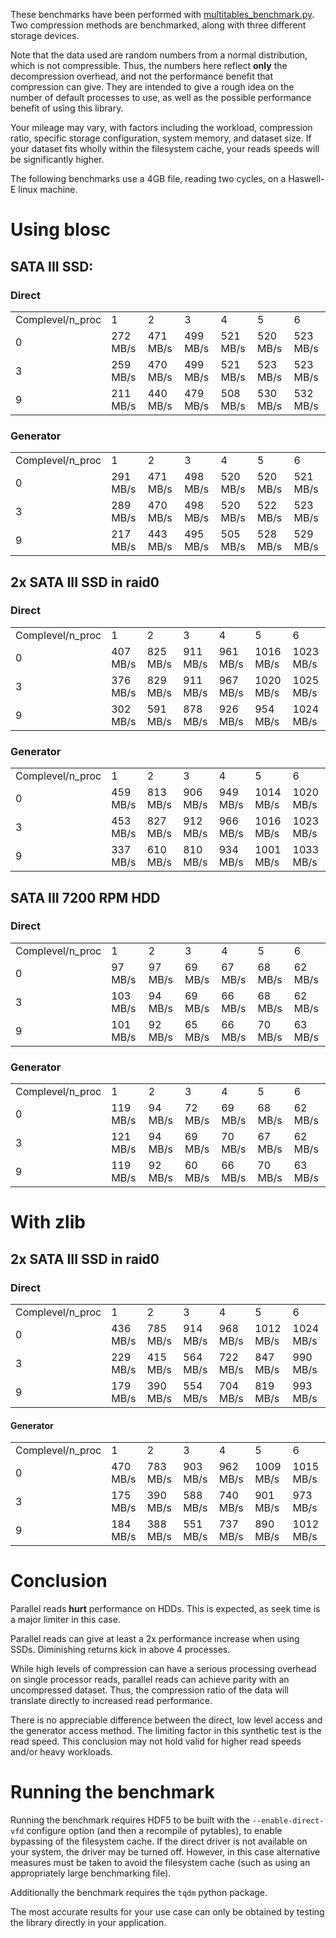 These benchmarks have been performed with [multitables_benchmark.py](https://github.com/ghcollin/multitables/blob/master/multitables_benchmark.py). 
Two compression methods are benchmarked, along with three different storage devices.

Note that the data used are random numbers from a normal distribution, which is not compressible.
Thus, the numbers here reflect **only** the decompression overhead, and not the performance benefit that compression can give.
They are intended to give a rough idea on the number of default processes to use, as well as the possible performance benefit of using this library.

Your mileage may vary, with factors including the workload, compression ratio, specific storage configuration, system memory, and dataset size.
If your dataset fits wholly within the filesystem cache, your reads speeds will be significantly higher.

The following benchmarks use a 4GB file, reading two cycles, on a Haswell-E linux machine.

# Using blosc

## SATA III SSD:

### Direct

<table>
        <tr>
                <td>Complevel/n_proc</td> <td>1</td> <td>2</td> <td>3</td> <td>4</td> <td>5</td> <td>6</td> 
        </tr> <tr>
                <td>0</td> <td>272 MB/s</td> <td>471 MB/s</td> <td>499 MB/s</td> <td>521 MB/s</td> <td>520 MB/s</td> <td>523 MB/s</td> 
        </tr> <tr>
                <td>3</td> <td>259 MB/s</td> <td>470 MB/s</td> <td>499 MB/s</td> <td>521 MB/s</td> <td>523 MB/s</td> <td>523 MB/s</td> 
        </tr> <tr>
                <td>9</td> <td>211 MB/s</td> <td>440 MB/s</td> <td>479 MB/s</td> <td>508 MB/s</td> <td>530 MB/s</td> <td>532 MB/s</td> 
        </tr> 
</table>

### Generator

<table>
        <tr>
                <td>Complevel/n_proc</td> <td>1</td> <td>2</td> <td>3</td> <td>4</td> <td>5</td> <td>6</td> 
        </tr> <tr>
                <td>0</td> <td>291 MB/s</td> <td>471 MB/s</td> <td>498 MB/s</td> <td>520 MB/s</td> <td>520 MB/s</td> <td>521 MB/s</td> 
        </tr> <tr>
                <td>3</td> <td>289 MB/s</td> <td>470 MB/s</td> <td>498 MB/s</td> <td>520 MB/s</td> <td>522 MB/s</td> <td>523 MB/s</td> 
        </tr> <tr>
                <td>9</td> <td>217 MB/s</td> <td>443 MB/s</td> <td>495 MB/s</td> <td>505 MB/s</td> <td>528 MB/s</td> <td>529 MB/s</td> 
        </tr> 
</table>

## 2x SATA III SSD in raid0

### Direct

<table>
        <tr>
                <td>Complevel/n_proc</td> <td>1</td> <td>2</td> <td>3</td> <td>4</td> <td>5</td> <td>6</td> 
        </tr> <tr>
                <td>0</td> <td>407 MB/s</td> <td>825 MB/s</td> <td>911 MB/s</td> <td>961 MB/s</td> <td>1016 MB/s</td> <td>1023 MB/s</td> 
        </tr> <tr>
                <td>3</td> <td>376 MB/s</td> <td>829 MB/s</td> <td>911 MB/s</td> <td>967 MB/s</td> <td>1020 MB/s</td> <td>1025 MB/s</td> 
        </tr> <tr>
                <td>9</td> <td>302 MB/s</td> <td>591 MB/s</td> <td>878 MB/s</td> <td>926 MB/s</td> <td>954 MB/s</td> <td>1024 MB/s</td> 
        </tr> 
</table>

### Generator

<table>
        <tr>
                <td>Complevel/n_proc</td> <td>1</td> <td>2</td> <td>3</td> <td>4</td> <td>5</td> <td>6</td> 
        </tr> <tr>
                <td>0</td> <td>459 MB/s</td> <td>813 MB/s</td> <td>906 MB/s</td> <td>949 MB/s</td> <td>1014 MB/s</td> <td>1020 MB/s</td> 
        </tr> <tr>
                <td>3</td> <td>453 MB/s</td> <td>827 MB/s</td> <td>912 MB/s</td> <td>966 MB/s</td> <td>1016 MB/s</td> <td>1023 MB/s</td> 
        </tr> <tr>
                <td>9</td> <td>337 MB/s</td> <td>610 MB/s</td> <td>810 MB/s</td> <td>934 MB/s</td> <td>1001 MB/s</td> <td>1033 MB/s</td> 
        </tr> 
</table>

## SATA III 7200 RPM HDD

### Direct

<table>
        <tr>
                <td>Complevel/n_proc</td> <td>1</td> <td>2</td> <td>3</td> <td>4</td> <td>5</td> <td>6</td> 
        </tr> <tr>
                <td>0</td> <td>97 MB/s</td> <td>97 MB/s</td> <td>69 MB/s</td> <td>67 MB/s</td> <td>68 MB/s</td> <td>62 MB/s</td> 
        </tr> <tr>
                <td>3</td> <td>103 MB/s</td> <td>94 MB/s</td> <td>69 MB/s</td> <td>66 MB/s</td> <td>68 MB/s</td> <td>62 MB/s</td> 
        </tr> <tr>
                <td>9</td> <td>101 MB/s</td> <td>92 MB/s</td> <td>65 MB/s</td> <td>66 MB/s</td> <td>70 MB/s</td> <td>63 MB/s</td> 
        </tr> 
</table>


### Generator

<table>
        <tr>
                <td>Complevel/n_proc</td> <td>1</td> <td>2</td> <td>3</td> <td>4</td> <td>5</td> <td>6</td> 
        </tr> <tr>
                <td>0</td> <td>119 MB/s</td> <td>94 MB/s</td> <td>72 MB/s</td> <td>69 MB/s</td> <td>68 MB/s</td> <td>62 MB/s</td> 
        </tr> <tr>
                <td>3</td> <td>121 MB/s</td> <td>94 MB/s</td> <td>69 MB/s</td> <td>70 MB/s</td> <td>67 MB/s</td> <td>62 MB/s</td> 
        </tr> <tr>
                <td>9</td> <td>119 MB/s</td> <td>92 MB/s</td> <td>60 MB/s</td> <td>66 MB/s</td> <td>70 MB/s</td> <td>63 MB/s</td> 
        </tr> 
</table>

# With zlib 

## 2x SATA III SSD in raid0

### Direct

<table>
        <tr>
                <td>Complevel/n_proc</td> <td>1</td> <td>2</td> <td>3</td> <td>4</td> <td>5</td> <td>6</td> 
        </tr> <tr>
                <td>0</td> <td>436 MB/s</td> <td>785 MB/s</td> <td>914 MB/s</td> <td>968 MB/s</td> <td>1012 MB/s</td> <td>1024 MB/s</td> 
        </tr> <tr>
                <td>3</td> <td>229 MB/s</td> <td>415 MB/s</td> <td>564 MB/s</td> <td>722 MB/s</td> <td>847 MB/s</td> <td>990 MB/s</td> 
        </tr> <tr>
                <td>9</td> <td>179 MB/s</td> <td>390 MB/s</td> <td>554 MB/s</td> <td>704 MB/s</td> <td>819 MB/s</td> <td>993 MB/s</td> 
        </tr> 
</table>

#### Generator

<table>
        <tr>
                <td>Complevel/n_proc</td> <td>1</td> <td>2</td> <td>3</td> <td>4</td> <td>5</td> <td>6</td> 
        </tr> <tr>
                <td>0</td> <td>470 MB/s</td> <td>783 MB/s</td> <td>903 MB/s</td> <td>962 MB/s</td> <td>1009 MB/s</td> <td>1015 MB/s</td> 
        </tr> <tr>
                <td>3</td> <td>175 MB/s</td> <td>390 MB/s</td> <td>588 MB/s</td> <td>740 MB/s</td> <td>901 MB/s</td> <td>973 MB/s</td> 
        </tr> <tr>
                <td>9</td> <td>184 MB/s</td> <td>388 MB/s</td> <td>551 MB/s</td> <td>737 MB/s</td> <td>890 MB/s</td> <td>1012 MB/s</td> 
        </tr> 
</table>

# Conclusion

Parallel reads **hurt** performance on HDDs. This is expected, as seek time is a major limiter in this case.

Parallel reads can give at least a 2x performance increase when using SSDs. Diminishing returns kick in above 4 processes. 

While high levels of compression can have a serious processing overhead on single processor reads, 
parallel reads can achieve parity with an uncompressed dataset. Thus, the compression ratio of the data will translate 
directly to increased read performance.

There is no appreciable difference between the direct, low level access and the generator access method.
The limiting factor in this synthetic test is the read speed.
This conclusion may not hold valid for higher read speeds and/or heavy workloads. 

# Running the benchmark
Running the benchmark requires HDF5 to be built with the `--enable-direct-vfd` configure option 
(and then a recompile of pytables), to enable bypassing of the filesystem cache.
If the direct driver is not available on your system, the driver may be turned off.
However, in this case alternative measures must be taken to avoid the filesystem cache 
(such as using an appropriately large benchmarking file).

Additionally the benchmark requires the `tqdm` python package.

The most accurate results for your use case can only be obtained by testing the library directly in your application.